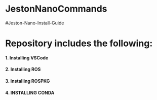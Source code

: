 # JestonNanoCommands
#Jeston-Nano-Install-Guide


# Repository includes the following:

####	1. Installing VSCode

####	2. Installing ROS 

####	3. Installing ROSPKG

####	4. INSTALLING CONDA
